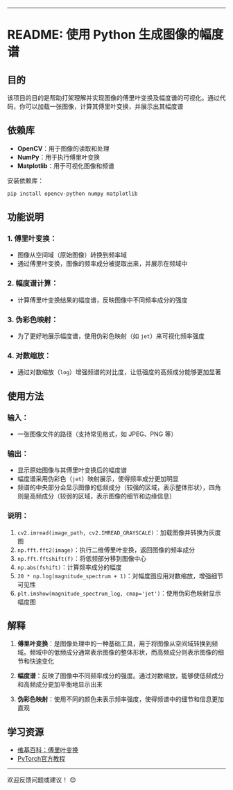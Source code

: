 
---

# README: 使用 Python 生成图像的幅度谱

## 目的

该项目的目的是帮助打架理解并实现图像的傅里叶变换及幅度谱的可视化。通过代码，你可以加载一张图像，计算其傅里叶变换，并展示出其幅度谱

## 依赖库

- **OpenCV**：用于图像的读取和处理
- **NumPy**：用于执行傅里叶变换
- **Matplotlib**：用于可视化图像和频谱

安装依赖库：

```bash
pip install opencv-python numpy matplotlib
```

## 功能说明

### 1. **傅里叶变换**：
   - 图像从空间域（原始图像）转换到频率域
   - 通过傅里叶变换，图像的频率成分被提取出来，并展示在频域中
   
### 2. **幅度谱计算**：
   - 计算傅里叶变换结果的幅度谱，反映图像中不同频率成分的强度
   
### 3. **伪彩色映射**：
   - 为了更好地展示幅度谱，使用伪彩色映射（如 `jet`）来可视化频率强度

### 4. **对数缩放**：
   - 通过对数缩放（`log`）增强频谱的对比度，让低强度的高频成分能够更加显著

## 使用方法

### 输入：
   - 一张图像文件的路径（支持常见格式，如 JPEG、PNG 等）
   
### 输出：
   - 显示原始图像与其傅里叶变换后的幅度谱
   - 幅度谱采用伪彩色（`jet`）映射展示，使得频率成分更加明显
   - 频谱的中央部分会显示图像的低频成分（较强的区域，表示整体形状），四角则是高频成分（较弱的区域，表示图像的细节和边缘信息）

### 说明：
1. `cv2.imread(image_path, cv2.IMREAD_GRAYSCALE)`：加载图像并转换为灰度图
2. `np.fft.fft2(image)`：执行二维傅里叶变换，返回图像的频率成分
3. `np.fft.fftshift(f)`：将低频部分移到图像中心
4. `np.abs(fshift)`：计算频率成分的幅度
5. `20 * np.log(magnitude_spectrum + 1)`：对幅度图应用对数缩放，增强细节可见性
6. `plt.imshow(magnitude_spectrum_log, cmap='jet')`：使用伪彩色映射显示幅度图

## 解释

1. **傅里叶变换**：是图像处理中的一种基础工具，用于将图像从空间域转换到频域。频域中的低频成分通常表示图像的整体形状，而高频成分则表示图像的细节和快速变化
   
2. **幅度谱**：反映了图像中不同频率成分的强度。通过对数缩放，能够使低频成分和高频成分更加平衡地显示出来

3. **伪彩色映射**：使用不同的颜色来表示频率强度，使得频谱中的细节和信息更加直观

## 学习资源

- [维基百科：傅里叶变换](https://zh.wikipedia.org/wiki/%E5%82%85%E9%87%8C%E5%8F%B6%E5%8F%98%E6%8D%A2)
- [PyTorch官方教程](https://pytorch.org/tutorials/)
---

欢迎反馈问题或建议！ 😊

